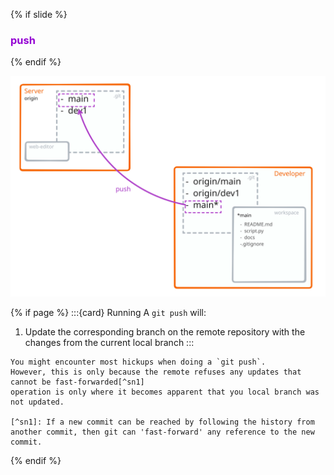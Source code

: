 {% if slide %}
### <i class="fab fa-git"></i> <strong style="color:darkviolet">push</strong>
{% endif %}

![push view](figures/push_view.svg)

{% if page %}
:::{card} Running A `git push` will:

1. Update the corresponding branch on the remote repository with the changes from the current local branch
:::

```{note}
You might encounter most hickups when doing a `git push`.
However, this is only because the remote refuses any updates that cannot be fast-forwarded[^sn1]
operation is only where it becomes apparent that you local branch was not updated.

[^sn1]: If a new commit can be reached by following the history from another commit, then git can 'fast-forward' any reference to the new commit.
```
{% endif %}
